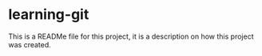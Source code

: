 # learning-git 

This is a READMe file for this project, it is a description on how this project was created. 
